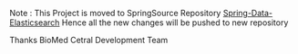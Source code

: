 Note : This Project is moved to SpringSource Repository [Spring-Data-Elasticsearch](https://github.com/SpringSource/spring-data-elasticsearch)
Hence all the new changes will be pushed to new repository

Thanks
BioMed Cetral Development Team
